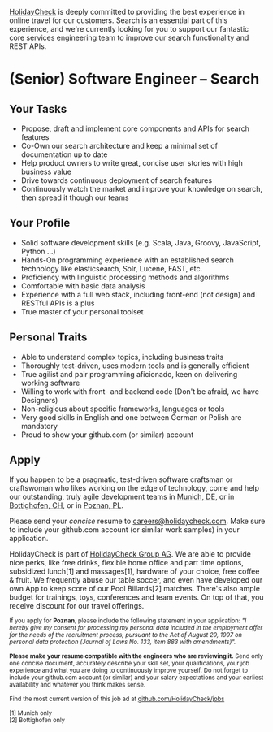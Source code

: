 [HolidayCheck](http://www.holidaycheck.de/) is deeply committed to providing the best experience in online travel for our customers. Search is an essential part of this experience, and we're currently looking for you to support our fantastic core services engineering team to improve our search functionality and REST APIs.

# (Senior) Software Engineer – Search

## Your Tasks
- Propose, draft and implement core components and APIs for search features
- Co-Own our search architecture and keep a minimal set of documentation up to date
- Help product owners to write great, concise user stories with high business value
- Drive towards continuous deployment of search features
- Continuously watch the market and improve your knowledge on search, then spread it though our teams

## Your Profile
- Solid software development skills (e.g. Scala, Java, Groovy, JavaScript, Python ...)
- Hands-On programming experience with an established search technology like elasticsearch, Solr, Lucene, FAST, etc.
- Proficiency with linguistic processing methods and algorithms
- Comfortable with basic data analysis
- Experience with a full web stack, including front-end (not design) and RESTful APIs is a plus
- True master of your personal toolset

## Personal Traits
- Able to understand complex topics, including business traits
- Thoroughly test-driven, uses modern tools and is generally efficient
- True agilist and pair programming aficionado, keen on delivering working software
- Willing to work with front- and backend code (Don't be afraid, we have Designers)
- Non-religious about specific frameworks, languages or tools
- Very good skills in English and one between German or Polish are mandatory
- Proud to show your github.com (or similar) account

## Apply

If you happen to be a pragmatic, test-driven software craftsman or craftswoman who likes working on the edge of technology, come and help our outstanding, truly agile development teams in [Munich, DE](https://goo.gl/maps/2KKGh), or in [Bottighofen, CH](https://goo.gl/maps/X7bZ3), or in [Poznan, PL](https://goo.gl/maps/AiHKJ).

Please send your *concise* resume to [careers@holidaycheck.com](mailto:careers@holidaycheck.com). Make sure to include your github.com account (or similar work samples) in your application.

HolidayCheck is part of [HolidayCheck Group AG](https://www.holidaycheckgroup.com/). We are able to provide nice perks, like free drinks, flexible home office and part time options, subsidized lunch[1] and massages[1], hardware of your choice, free coffee & fruit. We frequently abuse our table soccer, and even have developed our own App to keep score of our Pool Billards[2] matches. There's also ample budget for trainings, toys, conferences and team events. On top of that, you receive discount for our travel offerings.

<sub>If you apply for **Poznan**, please include the following statement in your application: *"I hereby give my consent for processing my personal data included in the employment offer for the needs of the recruitment process, pursuant to the Act of August 29, 1997 on personal data protection (Journal of Laws No. 133, item 883 with amendments)".*</sub>


<sub>**Please make your resume compatible with the engineers who are reviewing it.** Send only one concise document, accurately describe your skill set, your qualifications, your job experience and what you are doing to continuously improve yourself. Do not forget to include your github.com account (or similar) and your salary expectations and your earliest availability and whatever you think makes sense.</sub>


<sub>Find the most current version of this job ad at [github.com/HolidayCheck/jobs](github.com/HolidayCheck/jobs)</sub>

<sub>
[1] Munich only<br/>
[2] Bottighofen only
</sub>
